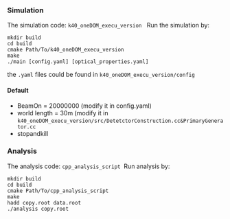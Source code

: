 ### Simulation 
The simulation code: `k40_oneDOM_execu_version`  
Run the simulation by: 
```shell 
mkdir build 
cd build 
cmake Path/To/k40_oneDOM_execu_version 
make             
./main [config.yaml] [optical_properties.yaml] 
```
the `.yaml` files could be found in `k40_oneDOM_execu_version/config`

#### Default 
- BeamOn = 20000000 (modify it in config.yaml) 
- world length = 30m (modify it in `k40_oneDOM_execu_version/src/DetetctorConstruction.cc&PrimaryGenerator.cc`
- stopandkill 

### Analysis 
The analysis code: `cpp_analysis_script` 
Run analysis by:
```shell
mkdir build
cd build
cmake Path/To/cpp_analysis_script
make
hadd copy.root data.root
./analysis copy.root
```
